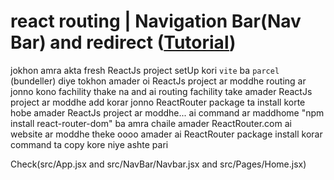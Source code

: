 #  react routing | Navigation Bar(Nav Bar) and redirect ([Tutorial](https://www.youtube.com/watch?v=DooqgS1JDg0&list=PLgH5QX0i9K3rGtitufynBKMy5gAFpa1y8&index=62))


jokhon amra akta fresh ReactJs project setUp kori ```vite``` ba ```parcel``` (bundeller) diye tokhon amader oi ReactJs project ar moddhe routing ar jonno kono fachility thake na and ai routing fachility take amader ReactJs project ar moddhe add korar jonno ReactRouter package ta install korte hobe amader ReactJs project ar moddhe... ai command ar maddhome  "npm install react-router-dom" ba amra chaile amader ReactRouter.com ai website ar moddhe theke oooo amader ai ReactRouter package install korar command ta copy kore niye ashte pari

Check(src/App.jsx and src/NavBar/Navbar.jsx and src/Pages/Home.jsx)
